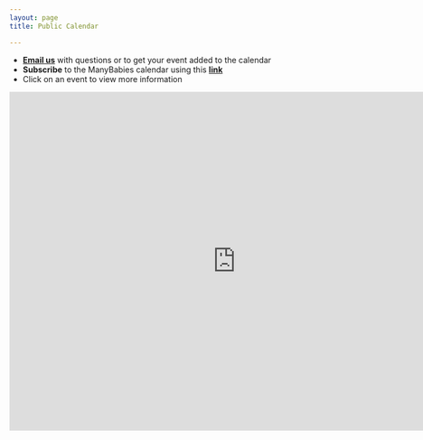 ```yaml
---
layout: page
title: Public Calendar

---
```



* [**Email us**](mailto:contact@manybabies.org) with questions or to get your event added to the calendar
* **Subscribe** to the ManyBabies calendar using this [**link**](https://calendar.google.com/calendar/u/0?cid=Y29udGFjdEBtYW55YmFiaWVzLm9yZw)
* Click on an event to view more information 

<iframe src="https://calendar.google.com/calendar/embed?src=contact%40manybabies.org&ctz=America%2FLos_Angeles" style="border: 0" width="800" height="600" frameborder="0" scrolling="no"></iframe>